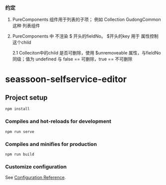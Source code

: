 ### 约定

1. PureComponents 组件用于列表的子项； 例如 Collection GudongCommon 这种 列表组件

2. PureComponents 中 不渲染 $ 开头的fieldNo。 $开头的key 用于 属性控制 这个child

    2.1  Colleciton中的child 是否可删除，使用 $unremoveable  属性，与fieldNo同级；值为 undefined 与 false == 可删除，true == 不可删除

# seassoon-selfservice-editor

## Project setup
```
npm install
```

### Compiles and hot-reloads for development
```
npm run serve
```

### Compiles and minifies for production
```
npm run build
```

### Customize configuration
See [Configuration Reference](https://cli.vuejs.org/config/).

